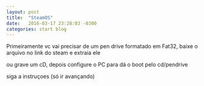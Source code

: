 ```yaml
---
layout: post
title:  "SteamOS"
date:   2016-03-17 23:28:03 -0300
categories: start blog
---
```


Primeiramente vc vai precisar de um pen drive formatado em Fat32, baixe o arquivo no link do steam e extraia ele

ou grave um cD, depois configure o PC para dá o boot pelo cd/pendrive


siga a instruçoes (só ir avançando)


